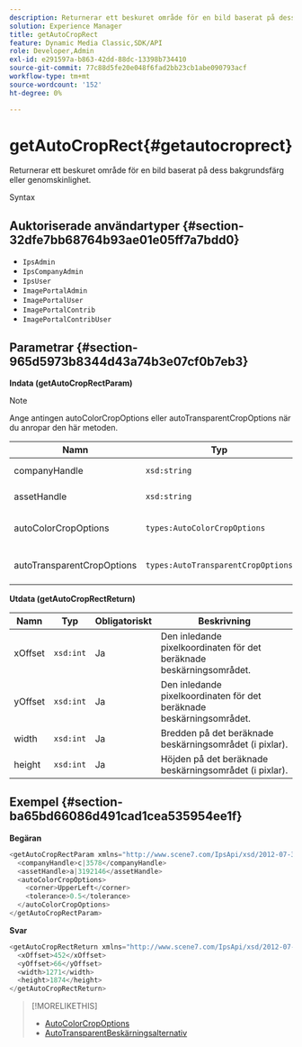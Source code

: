 ```yaml
---
description: Returnerar ett beskuret område för en bild baserat på dess bakgrundsfärg eller genomskinlighet.
solution: Experience Manager
title: getAutoCropRect
feature: Dynamic Media Classic,SDK/API
role: Developer,Admin
exl-id: e291597a-b863-42dd-88dc-13398b734410
source-git-commit: 77c88d5fe20e048f6fad2bb23cb1abe090793acf
workflow-type: tm+mt
source-wordcount: '152'
ht-degree: 0%

---
```


# getAutoCropRect{#getautocroprect}

Returnerar ett beskuret område för en bild baserat på dess bakgrundsfärg eller genomskinlighet.

Syntax

## Auktoriserade användartyper {#section-32dfe7bb68764b93ae01e05ff7a7bdd0}

* `IpsAdmin`
* `IpsCompanyAdmin`
* `IpsUser`
* `ImagePortalAdmin`
* `ImagePortalUser`
* `ImagePortalContrib`
* `ImagePortalContribUser`

## Parametrar {#section-965d5973b8344d43a74b3e07cf0b7eb3}

**Indata (getAutoCropRectParam)**

>[!NOTE]
>
>Ange antingen autoColorCropOptions eller autoTransparentCropOptions när du anropar den här metoden.

| Namn | Typ | Obligatoriskt | Beskrivning |
|---|---|---|---|
| companyHandle | `xsd:string` | Ja | Handtaget till företaget med den resurs du vill arbeta med. |
| assetHandle | `xsd:string` | Ja | Referensen till resursen som du vill arbeta med. |
| autoColorCropOptions | `types:AutoColorCropOptions` | Nej | Beräkna beskärningsrektangeln baserat på färg. Se [AutoColorCropOptions](../../../types/c-data-types/r-auto-color-crop-options.md#reference-976c3a1f8e47473cae016a4e9e09e4a6). |
| autoTransparentCropOptions | `types:AutoTransparentCropOptions` | Nej | Beräkna beskärningsrektangeln baserat på genomskinlighet. Se [AutoTransparentBeskärningsalternativ](../../../types/c-data-types/r-auto-transparent-crop-options.md#reference-f4460b3bdf814f4c85e4f097ea4e6e2b). |

**Utdata (getAutoCropRectReturn)**

| Namn | Typ | Obligatoriskt | Beskrivning |
|---|---|---|---|
| xOffset | `xsd:int` | Ja | Den inledande pixelkoordinaten för det beräknade beskärningsområdet. |
| yOffset | `xsd:int` | Ja | Den inledande pixelkoordinaten för det beräknade beskärningsområdet. |
| width | `xsd:int` | Ja | Bredden på det beräknade beskärningsområdet (i pixlar). |
| height | `xsd:int` | Ja | Höjden på det beräknade beskärningsområdet (i pixlar). |

## Exempel {#section-ba65bd66086d491cad1cea535954ee1f}

**Begäran**

```java
<getAutoCropRectParam xmlns="http://www.scene7.com/IpsApi/xsd/2012-07-31-beta">
  <companyHandle>c|3578</companyHandle>
  <assetHandle>a|3192146</assetHandle>
  <autoColorCropOptions>
    <corner>UpperLeft</corner>
    <tolerance>0.5</tolerance>
  </autoColorCropOptions>
</getAutoCropRectParam>
```

**Svar**

```java
<getAutoCropRectReturn xmlns="http://www.scene7.com/IpsApi/xsd/2012-07-31-beta">
  <xOffset>452</xOffset>
  <yOffset>66</yOffset>
  <width>1271</width>
  <height>1874</height>
</getAutoCropRectReturn>
```

>[!MORELIKETHIS]
>
>* [AutoColorCropOptions](../../../types/c-data-types/r-auto-color-crop-options.md#reference-976c3a1f8e47473cae016a4e9e09e4a6)
>* [AutoTransparentBeskärningsalternativ](../../../types/c-data-types/r-auto-transparent-crop-options.md#reference-f4460b3bdf814f4c85e4f097ea4e6e2b)

